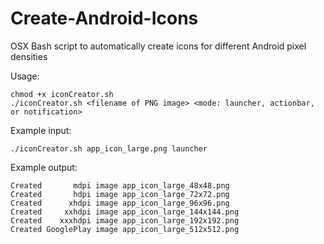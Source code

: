Create-Android-Icons
====================

OSX Bash script to automatically create icons for different Android pixel densities

Usage: 
```
chmod +x iconCreator.sh
./iconCreator.sh <filename of PNG image> <mode: launcher, actionbar, or notification>
```
Example input:
```
./iconCreator.sh app_icon_large.png launcher
```
Example output:
```
Created       mdpi image app_icon_large_48x48.png
Created       hdpi image app_icon_large_72x72.png
Created      xhdpi image app_icon_large_96x96.png
Created     xxhdpi image app_icon_large_144x144.png
Created    xxxhdpi image app_icon_large_192x192.png
Created GooglePlay image app_icon_large_512x512.png
```
